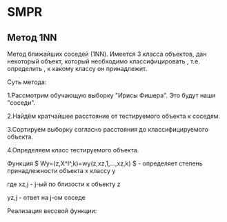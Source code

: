 # SMPR #

## Метод 1NN ##
Метод ближайших соседей (1NN). Имеется 3 класса объектов, дан некоторый объект, который необходимо классифицировать , т.е. определить , к какому классу он принадлежит.

Суть метода:

1.Рассмотрим обучающую выборку "Ирисы Фишера". Это будут наши "соседи".

2.Найдём кратчайшее расстояние от тестируемого объекта к соседям.

3.Сортируем выборку согласно расстояния до классифицируемого объекта.

4.Определяем класс тестируемого объекта.

Функция $ Wy=(z,X^l^,k)=wy(z,xz,1,...,xz,k) $ - определяет степень принадлежности объекта x классу y

где xz,j - j-ый по близости к объекту z

yz,j - ответ на j-ом соседе

Реализация весовой функции:
